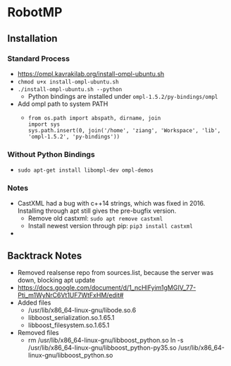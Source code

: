 # RobotMP
## Installation
### Standard Process
* https://ompl.kavrakilab.org/install-ompl-ubuntu.sh
* ```chmod u+x install-ompl-ubuntu.sh```
* ```./install-ompl-ubuntu.sh --python```
  * Python bindings are installed under ```ompl-1.5.2/py-bindings/ompl```
* Add ompl path to system PATH
  * ```
    from os.path import abspath, dirname, join
    import sys
    sys.path.insert(0, join('/home', 'ziang', 'Workspace', 'lib', 'ompl-1.5.2', 'py-bindings'))
    ```
### Without Python Bindings
* ```sudo apt-get install libompl-dev ompl-demos```
### Notes
* CastXML had a bug with c++14 strings, which was fixed in 2016. Installing through apt still gives
the pre-bugfix version.
    * Remove old castxml: ```sudo apt remove castxml```
    * Install newest version through pip: ```pip3 install castxml```
* 
## Backtrack Notes
* Removed realsense repo from sources.list, because the server was down, blocking apt update
* https://docs.google.com/document/d/1_ncHlFyim1gMGIV_77-Pti_m1WyNrC6Vt1UF7WtFxHM/edit#
* Added files
    * /usr/lib/x86_64-linux-gnu/libode.so.6
    * libboost_serialization.so.1.65.1
    * libboost_filesystem.so.1.65.1
 * Removed files
    * rm /usr/lib/x86_64-linux-gnu/libboost_python.so
ln -s /usr/lib/x86_64-linux-gnu/libboost_python-py35.so /usr/lib/x86_64-linux-gnu/libboost_python.so
